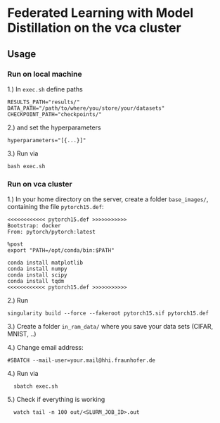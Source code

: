 # Federated Learning with Model Distillation on the vca cluster


## Usage

### Run on local machine

1.) In `exec.sh` define paths

	RESULTS_PATH="results/"
	DATA_PATH="/path/to/where/you/store/your/datasets"
	CHECKPOINT_PATH="checkpoints/"
  
2.) and set the hyperparameters
  
    hyperparameters="[{...}]"

3.) Run via

    bash exec.sh

### Run on vca cluster


1.) In your home directory on the server, create a folder `base_images/`, containing the file `pytorch15.def`:

	<<<<<<<<<<<< pytorch15.def >>>>>>>>>>>
	Bootstrap: docker
	From: pytorch/pytorch:latest

	%post
	export "PATH=/opt/conda/bin:$PATH"

	conda install matplotlib
	conda install numpy
	conda install scipy
	conda install tqdm
	<<<<<<<<<<<< pytorch15.def >>>>>>>>>>>

2.) Run

    singularity build --force --fakeroot pytorch15.sif pytorch15.def
    
    
3.) Create a folder `in_ram_data/` where you save your data sets (CIFAR, MNIST, ..)

4.) Change email address:

    #SBATCH --mail-user=your.mail@hhi.fraunhofer.de

4.) Run via

      sbatch exec.sh
     
5.) Check if everything is working    

      watch tail -n 100 out/<SLURM_JOB_ID>.out 
